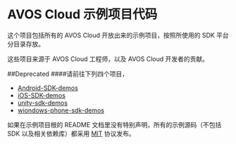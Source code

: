 # AVOS Cloud 示例项目代码


这个项目包括所有的 AVOS Cloud 开放出来的示例项目，按照所使用的 SDK 平台分目录存放。

这些项目来源于 AVOS Cloud 工程师，以及 AVOS Cloud 开发者的贡献。

##Deprecated
####请前往下列四个项目，

* [Android-SDK-demos](https://github.com/avoscloud/Android-SDK-demos)
* [iOS-SDK-demos](https://github.com/avoscloud/iOS-SDK-demos)
* [unity-sdk-demos](https://github.com/avoscloud/unity-sdk-demos)
* [wiondows-phone-sdk-demos](https://github.com/avoscloud/wiondows-phone-sdk-demos)

如果在示例项目根的 README  文档里没有特别声明，所有的示例源码（不包括 SDK 以及相关依赖库）都采用 [MIT](http://opensource.org/licenses/MIT) 协议发布。
